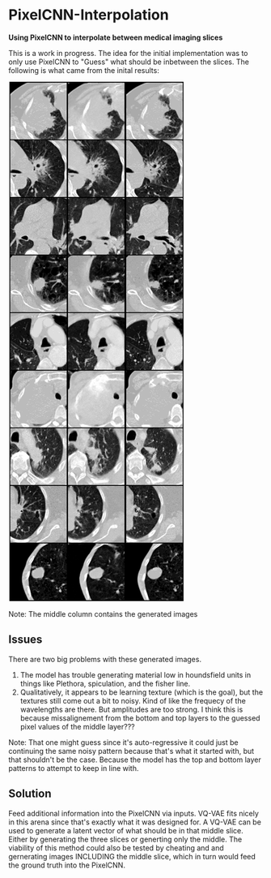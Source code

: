 # PixelCNN-Interpolation
__Using PixelCNN to interpolate between medical imaging slices__

This is a work in progress. The idea for the initial implementation was to only use PixelCNN to "Guess" what should be inbetween the slices.  The following is what came from the inital results:

![Example](results/pixelcnnpp/2020-03-12_15-07-02/generation_sample_step_14336_Compare.png)

Note: The middle column contains the generated images

## Issues

There are two big problems with these generated images.

  1. The model has trouble generating material low in houndsfield units in things like Plethora, spiculation, and the fisher line.
  1. Qualitatively, it appears to be learning texture (which is the goal), but the textures still come out a bit to noisy.  Kind of like the frequecy of the wavelengths are there.  But amplitudes are too strong.  I think this is because missalignement from the bottom and top layers to the guessed pixel values of the middle layer???

Note: That one might guess since it's auto-regressive it could just be continuing the same noisy pattern because that's what it started with, but that shouldn't be the case.  Because the model has the top and bottom layer patterns to attempt to keep in line with.

## Solution

Feed additional information into the PixelCNN via inputs.  VQ-VAE fits nicely in this arena since that's exactly what it was designed for.  A VQ-VAE can be used to generate a latent vector of what should be in that middle slice.  Either by generating the three slices or generting only the middle.  The viability of this method could also be tested by cheating and and gernerating images INCLUDING the middle slice, which in turn would feed the ground truth into the PixelCNN.
